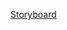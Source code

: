 [Storyboard](https://docs.google.com/document/d/18QWvsNZz4n_SIPzxmzpOAv4_TbOSL5zcVMEWT-WmJ3M/edit?usp=sharing)

